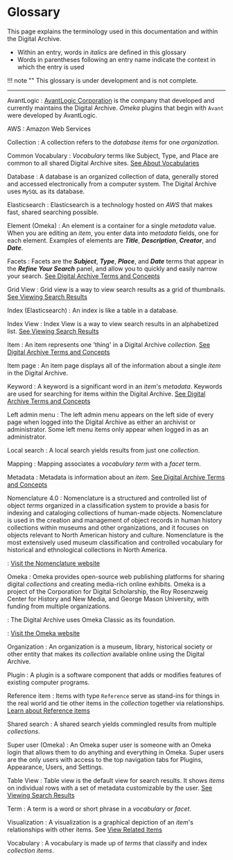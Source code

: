 # Glossary

This page explains the terminology used in this documentation and within the
Digital Archive.

-   Within an entry, words in *italics* are defined in this glossary
-   Words in parentheses following an entry name indicate the context in which the entry is used

!!! note ""
    This glossary is under development and is not complete.

---

AvantLogic
:   [AvantLogic Corporation](http://avantlogic.com/) is the company that developed and currently maintains the
Digital Archive. *Omeka* plugins that begin with `Avant` were developed by AvantLogic.

AWS
:   Amazon Web Services

Collection
:   A collection refers to the *database* *items* for one *organization*.

Common Vocabulary
:   *Vocabulary* terms like Subject, Type, and Place are common to all shared Digital Archive sites. [See About Vocabularies](/archivist/vocabularies/)

Database
:   A database is an organized collection of data, generally stored and accessed electronically from a computer system.
The Digital Archive uses `MySQL` as its database.

Elasticsearch
:   Elasticsearch is a technology hosted on *AWS* that makes fast, shared searching possible.

Element (Omeka)
:   An element is a container for a single *metadata* value. When you are editing an *item*, you enter data into
*metadata* fields, one for each element. Examples of elements are **_Title_**, **_Description_**, **_Creator_**, and **_Date_**.

Facets
:   Facets are the **_Subject_**, __*Type*__, **_Place_**, and **_Date_**
    terms that appear in the **_Refine Your Search_** panel, and allow you to 
    quickly and easily narrow your search.
    [See Digital Archive Terms and Concepts](/)

Grid View
:   Grid view is a way to view search results as a grid of thumbnails. [See Viewing Search Results](/user/viewing-search-results/#grid-view)

Index (Elasticsearch)
:   An index is like a table in a database. 

Index View
:   Index View is a way to view search results in an alphabetized list. [See Viewing Search Results](/user/viewing-search-results/#index-view)

Item
:   An item represents one 'thing' in a Digital Archive *collection*.
    [See Digital Archive Terms and Concepts](/)

Item page
:   An item page displays all of the information about a single *item* in the Digital Archive.

Keyword
:   A keyword is a significant word in an *item*'s *metadata*. Keywords are used for
 searching for items within the Digital Archive.
    [See Digital Archive Terms and Concepts](/)

Left admin menu
:   The left admin menu appears on the left side of every page when logged into the Digital Archive as either
an archivist or administrator. Some left menu items only appear when logged in as an
administrator.

Local search
:   A local search yields results from just one *collection*.

Mapping
:   Mapping associates a *vocabulary* *term* with a *facet* term.

Metadata
:   Metadata is information about an *item*.
    [See Digital Archive Terms and Concepts](/)

Nomenclature 4.0
:   Nomenclature is a structured and controlled list of object *terms* organized in a classification system to provide
a basis for indexing and cataloging collections of human-made objects. Nomenclature is used in the creation
and management of object records in human history collections within museums and other organizations, and it
focuses on objects relevant to North American history and culture. Nomenclature is the most extensively used
museum classification and controlled vocabulary for historical and ethnological collections in North America.

:   [Visit the Nomenclature website](https://www.nomenclature.info/apropos-about.app?lang=en)

Omeka
:   Omeka provides open-source web publishing platforms for sharing digital *collections* and creating
    media-rich online exhibits. Omeka is a project of the Corporation for Digital Scholarship, the
    Roy Rosenzweig Center for History and New Media, and George Mason University, with funding from multiple organizations.

:   The Digital Archive uses Omeka Classic as its foundation.

:   [Visit the Omeka website](https://omeka.org/)

Organization
:   An organization is a museum, library, historical society or other entity that makes its *collection* available
online using the Digital Archive.

Plugin
:   A plugin is a software component that adds or modifies features of existing computer programs.

Reference item
:   Items with type `Reference` serve as stand-ins for things in the real world and tie other items in the *collection*
    together via relationships. [Learn about Reference items](/relationships/reference-items/)

Shared search
:   A shared search yields commingled results from multiple *collections*.

Super user (Omeka)
:   An Omeka super user is someone with an Omeka login that allows them to do anything and everything in Omeka. Super users are the only users with access to the top navigation tabs for Plugins, Appearance, Users, and Settings.

Table View
:   Table view is the default view for search results. It shows *items* on individual rows 
with a set of metadata customizable by the 
user. [See Viewing Search Results](/user/viewing-search-results/#table-view)

Term
:   A term is a word or short phrase in a *vocabulary* or *facet*.

Visualization
:   A visualization is a graphical depiction of an *item*'s relationships with other items. See [View Related Items](/user/viewing-related-items/)

Vocabulary
:   A vocabulary is made up of *terms* that classify and index *collection* *items*.

